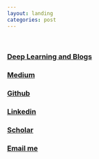 ```yaml
---
layout: landing
categories: post
---
```

<br>
<h3><a href = "{{ "deeplearning.html"| absolute_url  }}">Deep Learning and Blogs</a></h3> 
<h3><a href = "https://msubhaditya.medium.com/">Medium</a></h3>
<h3><a href = "https://github.com/SubhadityaMukherjee/">Github</a></h3>
<h3><a href = "https://www.linkedin.com/in/subhaditya-mukherjee-a36883100/">Linkedin</a></h3>
<h3><a href = "https://scholar.google.com/scholar?q=subhaditya%20mukherjee">Scholar</a></h3>
<h3><a href = "mailto: msubhaditya@gmail.com">Email me</a></h3>

